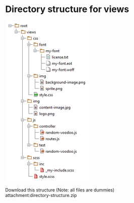 <!--
parent:
    title: Documentation_for_core_components
author:
    - 'Dieter Raber'
created_at: '2014-01-15 09:37:08'
updated_at: '2014-01-15 09:37:08'
tags:
    - 'Documentation for core components'
-->

Directory structure for views
=============================

![](../resources/directory-structure.png)

Download this structure (Note: all files are dummies)<br/>
attachment:directory-structure.zip

